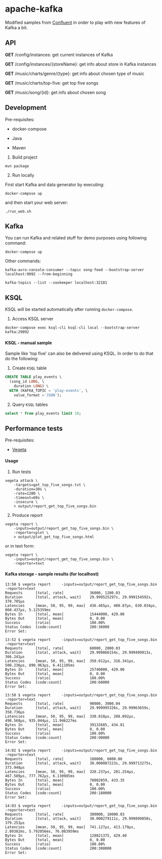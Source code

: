 # apache-kafka

Modified samples from [Confluent](https://github.com/confluentinc/examples) in order to play with new features of Kafka a bit.

## API

**GET** /config/instances: get current instances of Kafka

**GET** /config/instances/{storeName}: get info about store in Kafka instances
 
**GET** /music/charts/genre/{type}: get info about chosen type of music

**GET** /music/charts/top-five: get top five songs

**GET** /music/song/{id}: get info about chosen song
 
## Development

Pre-requisites:

* docker-compose

* Java

* Maven

1) Build project

```
mvn package
```

2) Run locally

First start Kafka and data generator by executing:

```
docker-compose up
```

and then start your web server:

```
./run_web.sh
```

## Kafka

You can run Kafka and related stuff for demo purposes using following command:

```
docker-compose up
```

Other commands:

```
kafka-avro-console-consumer --topic song-feed --bootstrap-server localhost:9092 --from-beginning
```

```
kafka-topics --list --zookeeper localhost:32181
```

## KSQL

KSQL will be started automatically after running `docker-compose`.

1) Access KSQL server

```
docker-compose exec ksql-cli ksql-cli local --bootstrap-server kafka:29092
```

#### KSQL - manual sample

Sample like 'top five' can also be delivered using KSQL. In order to do that do the following:

1) Create `KSQL` table

```sql
CREATE TABLE play_events \
  (song_id LONG, \
    duration LONG) \
  WITH (KAFKA_TOPIC = 'play-events', \
    value_format ='JSON'); 
```

2) Query `KSQL` tables

```sql
select * from play_events limit 10;
```

## Performance tests

Pre-requisites:

* [Vegeta](https://github.com/tsenart/vegeta)

#### Usage

1) Run tests

```
vegeta attack \
    -targets=get_top_five_songs.txt \
    -duration=30s \
    -rate=1200 \
    -timeout=60s \
    -insecure \
    > output/report_get_top_five_songs.bin
```

2) Produce report

```
vegeta report \
    -inputs=output/report_get_top_five_songs.bin \
    -reporter=plot \
    > output/plot_get_top_five_songs.html
```

or in text form:

```
vegeta report \
    -inputs=output/report_get_top_five_songs.bin \
    -reporter=text 
```

#### Kafka storage - sample results (for localhost)

```
13:50 $ vegeta report     -inputs=output/report_get_top_five_songs.bin     -reporter=text
Requests      [total, rate]            36000, 1200.03
Duration      [total, attack, wait]    29.999525297s, 29.999154592s, 370.705µs
Latencies     [mean, 50, 95, 99, max]  436.465µs, 400.87µs, 630.034µs, 860.437µs, 5.125359ms
Bytes In      [total, mean]            15444000, 429.00
Bytes Out     [total, mean]            0, 0.00
Success       [ratio]                  100.00%
Status Codes  [code:count]             200:36000
Error Set:
```

```
13:52 $ vegeta report     -inputs=output/report_get_top_five_songs.bin     -reporter=text
Requests      [total, rate]            60000, 2000.03
Duration      [total, attack, wait]    29.999866154s, 29.999499913s, 366.241µs
Latencies     [mean, 50, 95, 99, max]  350.012µs, 316.341µs, 508.236µs, 890.963µs, 6.411105ms
Bytes In      [total, mean]            25740000, 429.00
Bytes Out     [total, mean]            0, 0.00
Success       [ratio]                  100.00%
Status Codes  [code:count]             200:60000
Error Set:
```

```
13:58 $ vegeta report     -inputs=output/report_get_top_five_songs.bin     -reporter=text
Requests      [total, rate]            90000, 3000.04
Duration      [total, attack, wait]    29.999995326s, 29.99963659s, 358.736µs
Latencies     [mean, 50, 95, 99, max]  330.818µs, 288.892µs, 498.568µs, 935.044µs, 11.946227ms
Bytes In      [total, mean]            39132685, 434.81
Bytes Out     [total, mean]            0, 0.00
Success       [ratio]                  100.00%
Status Codes  [code:count]             200:90000
Error Set:
```

```
14:02 $ vegeta report     -inputs=output/report_get_top_five_songs.bin     -reporter=text
Requests      [total, rate]            180000, 6000.06
Duration      [total, attack, wait]    30.000087223s, 29.999713275s, 373.948µs
Latencies     [mean, 50, 95, 99, max]  320.237µs, 281.254µs, 467.589µs, 777.762µs, 6.130985ms
Bytes In      [total, mean]            78002859, 433.35
Bytes Out     [total, mean]            0, 0.00
Success       [ratio]                  100.00%
Status Codes  [code:count]             200:180000
Error Set:
```

```
14:03 $ vegeta report     -inputs=output/report_get_top_five_songs.bin     -reporter=text
Requests      [total, rate]            300000, 10000.03
Duration      [total, attack, wait]    30.000279111s, 29.999899858s, 379.253µs
Latencies     [mean, 50, 95, 99, max]  741.127µs, 413.179µs, 2.09382ms, 5.792056ms, 76.083959ms
Bytes In      [total, mean]            128821375, 429.40
Bytes Out     [total, mean]            0, 0.00
Success       [ratio]                  100.00%
Status Codes  [code:count]             200:300000
Error Set:
```
